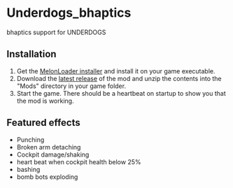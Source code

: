 # Underdogs_bhaptics
bhaptics support for UNDERDOGS

## Installation
1. Get the [MelonLoader installer](https://melonwiki.xyz/#/?id=automated-installation) and install it on your game executable.
2. Download the [latest release](https://github.com/floh-bhaptics/Underdogs_bhaptics/releases/latest/download/Underdogs_bhaptics.zip) of the mod and unzip the contents into the "Mods" directory in your game folder.
3. Start the game. There should be a heartbeat on startup to show you that the mod is working.

## Featured effects
- Punching
- Broken arm detaching
- Cockpit damage/shaking
- heart beat when cockpit health below 25%
- bashing
- bomb bots exploding
